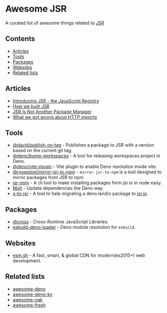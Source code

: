 # Awesome JSR

A curated list of awesome things related to [JSR](https://jsr.io/)

## Contents

- [Articles](#articles)
- [Tools](#tools)
- [Packages](#packages)
- [Websites](#websites)
- [Related lists](#related-lists)

## Articles

- [Introducing JSR - the JavaScript Registry](https://deno.com/blog/jsr_open_beta)
- [How we built JSR](https://deno.com/blog/how-we-built-jsr)
- [JSR Is Not Another Package Manager](https://deno.com/blog/jsr-is-not-another-package-manager)
- [What we got wrong about HTTP imports](https://deno.com/blog/http-imports)

## Tools

- [@david/publish-on-tag](https://github.com/dsherret/jsr-publish-on-tag) - Publishes a package to JSR with a version based on the current git tag.
- [@deno/bump-workspaces](https://github.com/denoland/bump-workspaces) - A tool for releasing workspaces project in Deno.
- [@deno/vite-plugin](https://github.com/denoland/deno-vite-plugin) - Vite plugin to enable Deno resolution inside vite.
- [@ryoppippi/mirror-jsr-to-npm](https://github.com/ryoppippi/mirror-jsr-to-npm) - `mirror-jsr-to-npm` is a tool designed to mirror packages from JSR to npm.
- [jsr-npm](https://github.com/jsr-io/jsr-npm) - A cli tool to make installing packages form jsr.io in node easy.
- [Molt](https://github.com/hasundue/molt) - Update dependencies the Deno way.
- [x-to-jsr](https://github.com/denoland/x-to-jsr) - A tool to help migrating a deno.land/x package to [jsr.io](https://jsr.io/).

## Packages

- [@cross](https://github.com/cross-org) - Cross-Runtime JavaScript Libraries.
- [esbuild-deno-loader](https://github.com/lucacasonato/esbuild_deno_loader) - Deno module resolution for `esbuild`.

## Websites

- [esm.sh](https://github.com/esm-dev/esm.sh) - A fast, smart, & global CDN for modern(es2015+) web development.

## Related lists

- [awesome-deno](https://github.com/denolib/awesome-deno)
- [awesome-deno-kv](https://github.com/hashrock/awesome-deno-kv)
- [awesome-oak](https://github.com/oakserver/awesome-oak)
- [awesome-fresh](https://github.com/uki00a/awesome-fresh)
